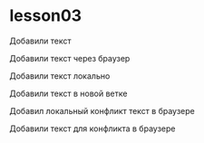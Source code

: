 # lesson03

Добавили текст

Добавили текст через браузер

Добавили текст локально

Добавили текст в новой ветке

Добавил локальный конфликт текст в браузере

Добавили текст для конфликта в браузере
